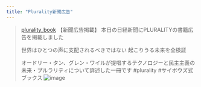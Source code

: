 ```yaml
---
title: "Plurality新聞広告"
---
```


> [plurality_book](https://x.com/plurality_book/status/1922172054474019250) 【新聞広告掲載】
>  本日の日経新聞にPLURALITYの書籍広告を掲載しました
>
>  世界はひとつの声に支配されるべきではない
>  起こりうる未来を全検証
>
>  オードリー・タン、グレン・ワイルが提唱するテクノロジーと民主主義の未来・プルラリティについて詳述した一冊です
>  #plurality
>  #サイボウズ式ブックス
>  ![image](https://pbs.twimg.com/media/GqzqIFTbAAE-GvX?format=png&name=small#.png)
